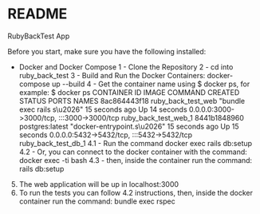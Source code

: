 # README
RubyBackTest App

Before you start, make sure you have the following installed:
- Docker and Docker Compose
1 - Clone the Repository
2 - cd into ruby_back_test
3 - Build and Run the Docker Containers:
docker-compose up --build
4 - Get the container name using $ docker ps, for example:
$ docker ps
CONTAINER ID   IMAGE                COMMAND                          CREATED          STATUS          PORTS                                       NAMES
8ac864443f18   ruby_back_test_web   "bundle exec rails s\u2026"   15 seconds ago   Up 14 seconds   0.0.0.0:3000->3000/tcp, :::3000->3000/tcp   ruby_back_test_web_1
8441b1848960   postgres:latest      "docker-entrypoint.s\u2026"   15 seconds ago   Up 15 seconds   0.0.0.0:5432->5432/tcp, :::5432->5432/tcp   ruby_back_test_db_1
4.1 - Run the command docker exec <container name> rails db:setup
4.2 - Or, you can connect to the docker container with the command:
        docker exec -ti <container name> bash
4.3 - then, inside the container run the command:
        rails db:setup
5. The web application will be up in localhost:3000
6. To run the tests you can follow 4.2 instructions, then, inside the docker container run the command:
    bundle exec rspec
